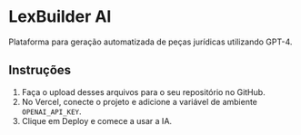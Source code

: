 # LexBuilder AI

Plataforma para geração automatizada de peças jurídicas utilizando GPT-4.

## Instruções

1. Faça o upload desses arquivos para o seu repositório no GitHub.
2. No Vercel, conecte o projeto e adicione a variável de ambiente `OPENAI_API_KEY`.
3. Clique em Deploy e comece a usar a IA.
